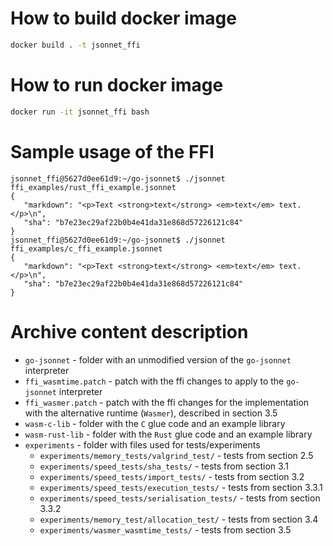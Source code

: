 # How to build docker image

```sh
docker build . -t jsonnet_ffi
```

# How to run docker image

```sh
docker run -it jsonnet_ffi bash
```

# Sample usage of the FFI

```
jsonnet_ffi@5627d0ee61d9:~/go-jsonnet$ ./jsonnet ffi_examples/rust_ffi_example.jsonnet 
{
   "markdown": "<p>Text <strong>text</strong> <em>text</em> text.</p>\n",
   "sha": "b7e23ec29af22b0b4e41da31e868d57226121c84"
}
jsonnet_ffi@5627d0ee61d9:~/go-jsonnet$ ./jsonnet ffi_examples/c_ffi_example.jsonnet    
{
   "markdown": "<p>Text <strong>text</strong> <em>text</em> text.</p>\n",
   "sha": "b7e23ec29af22b0b4e41da31e868d57226121c84"
}
```

# Archive content description

* `go-jsonnet` - folder with an unmodified version of the `go-jsonnet` interpreter
* `ffi_wasmtime.patch` - patch with the ffi changes to apply to the `go-jsonnet` interpreter
* `ffi_wasmer.patch` - patch with the ffi changes for the implementation with the alternative runtime (`Wasmer`),
   described in section 3.5
* `wasm-c-lib` - folder with the `C` glue code and an example library
* `wasm-rust-lib` - folder with the `Rust` glue code and an example library
* `experiments` - folder with files used for tests/experiments
   * `experiments/memory_tests/valgrind_test/` - tests from section 2.5
   * `experiments/speed_tests/sha_tests/` - tests from section 3.1
   * `experiments/speed_tests/import_tests/` - tests from section 3.2
   * `experiments/speed_tests/execution_tests/` - tests from section 3.3.1
   * `experiments/speed_tests/serialisation_tests/` - tests from section 3.3.2
   * `experiments/memory_test/allocation_test/` - tests from section 3.4
   * `experiments/wasmer_wasmtime_tests/` - tests from section 3.5
